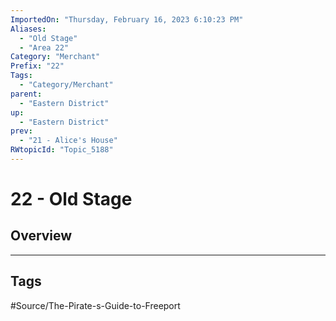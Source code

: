 ```yaml
---
ImportedOn: "Thursday, February 16, 2023 6:10:23 PM"
Aliases:
  - "Old Stage"
  - "Area 22"
Category: "Merchant"
Prefix: "22"
Tags:
  - "Category/Merchant"
parent:
  - "Eastern District"
up:
  - "Eastern District"
prev:
  - "21 - Alice's House"
RWtopicId: "Topic_5188"
---
```

# 22 - Old Stage
## Overview

---
## Tags
#Source/The-Pirate-s-Guide-to-Freeport

